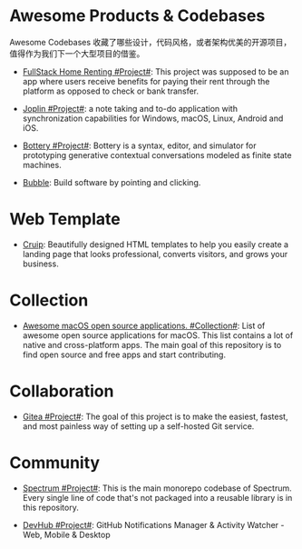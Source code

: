 # Awesome Products & Codebases

Awesome Codebases 收藏了哪些设计，代码风格，或者架构优美的开源项目，值得作为我们下一个大型项目的借鉴。

- [FullStack Home Renting #Project#](https://github.com/TrillCyborg/fullstack): This project was supposed to be an app where users receive benefits for paying their rent through the platform as opposed to check or bank transfer.

* [Joplin #Project#](https://github.com/laurent22/joplin): a note taking and to-do application with synchronization capabilities for Windows, macOS, Linux, Android and iOS.

* [Bottery #Project#](https://github.com/google/bottery): Bottery is a syntax, editor, and simulator for prototyping generative contextual conversations modeled as finite state machines.

* [Bubble](https://bubble.is/): Build software by pointing and clicking.

# Web Template

- [Cruip](https://cruip.com): Beautifully designed HTML templates to help you easily create a landing page that looks professional, converts visitors, and grows your business.

# Collection

- [Awesome macOS open source applications. #Collection#](https://github.com/serhii-londar/open-source-mac-os-apps):
  List of awesome open source applications for macOS. This list contains a lot of native and cross-platform apps. The main goal of this repository is to find open source and free apps and start contributing.

# Collaboration

- [Gitea #Project#](https://github.com/go-gitea/gitea): The goal of this project is to make the easiest, fastest, and most painless way of setting up a self-hosted Git service.

# Community

- [Spectrum #Project#](https://github.com/withspectrum/spectrum): This is the main monorepo codebase of Spectrum. Every single line of code that's not packaged into a reusable library is in this repository.

- [DevHub #Project#](https://github.com/devhubapp/devhub): GitHub Notifications Manager & Activity Watcher - Web, Mobile & Desktop
